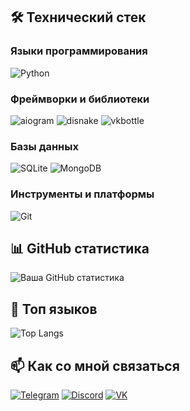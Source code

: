 ## 🛠 Технический стек

### Языки программирования
![Python](https://img.shields.io/badge/-Python-3776AB?style=flat-square&logo=Python&logoColor=white)

### Фреймворки и библиотеки
![aiogram](https://img.shields.io/badge/-aiogram-2CA5E0?style=flat-square&logo=telegram&logoColor=white)
![disnake](https://img.shields.io/badge/-disnake-7289DA?style=flat-square&logo=discord&logoColor=white)
![vkbottle](https://img.shields.io/badge/-vkbottle-4C75A3?style=flat-square&logo=vk&logoColor=white)

### Базы данных
![SQLite](https://img.shields.io/badge/-SQLite-003B57?style=flat-square&logo=sqlite&logoColor=white)
![MongoDB](https://img.shields.io/badge/-MongoDB-47A248?style=flat-square&logo=mongodb&logoColor=white)

### Инструменты и платформы
![Git](https://img.shields.io/badge/-Git-F05032?style=flat-square&logo=git&logoColor=white)


## 📊 GitHub статистика

![Ваша GitHub статистика](https://github-readme-stats.vercel.app/api?username=xVerdy1337&show_icons=true&theme=radical)

## 🌟 Топ языков

![Top Langs](https://github-readme-stats.vercel.app/api/top-langs/?username=xVerdy1337&layout=compact&theme=radical)

## 📫 Как со мной связаться

[![Telegram](https://img.shields.io/badge/-Telegram-2CA5E0?style=flat-square&logo=telegram&logoColor=white)](https://t.me/xVerdy1337)
[![Discord](https://img.shields.io/badge/-Discord-7289DA?style=flat-square&logo=discord&logoColor=white)](https://discord.com/users/verdy123)
[![VK](https://img.shields.io/badge/-VK-4C75A3?style=flat-square&logo=vk&logoColor=white)](https://vk.com/verdy1337)
